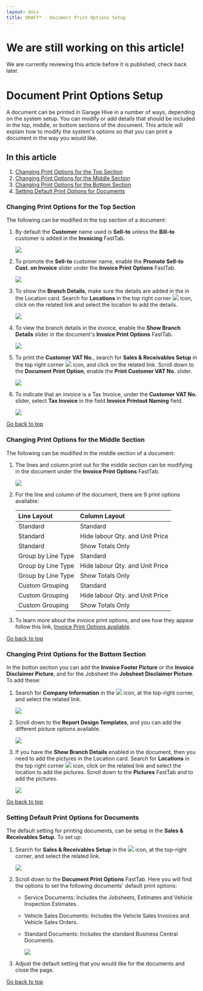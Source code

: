 ```yaml
---
layout: docs
title: DRAFT* - Document Print Options Setup
---
```


<a name="top"></a>

# We are still working on this article!
We are currently reviewing this article before it is published, check back later.

# Document Print Options Setup
A document can be printed in Garage Hive in a number of ways, depending on the system setup. You can modify or add details that should be included in the top, middle, or bottom sections of the document. This article will explain how to modify the system's options so that you can print a document in the way you would like.

## In this article
1. [Changing Print Options for the Top Section](#changing-print-options-for-the-top-section)
2. [Changing Print Options for the Middle Section](#changing-print-options-for-the-middle-section)
3. [Changing Print Options for the Bottom Section](#changing-print-options-for-the-bottom-section)
4. [Setting Default Print Options for Documents](#setting-default-print-options-for-documents)

### Changing Print Options for the Top Section
The following can be modified in the top section of a document:
1. By default the **Customer** name used is **Sell-to** unless the **Bill-to** customer is added in the **Invoicing** FastTab.

   ![](media/garagehive-print-options-top-section1.png)

2. To promote the **Sell-to** customer name, enable the **Promote Sell-to Cust. on Invoice** slider under the **Invoice Print Options** FastTab.

   ![](media/garagehive-print-options-top-section2.png)

3. To show the **Branch Details**, make sure the details are added in the in the Location card. Search for **Locations** in the top right corner ![](media/search_icon.png) icon, click on the related link and select the location to add the details.

   ![](media/garagehive-print-options-top-section3.png)

4. To view the branch details in the invoice, enable the **Show Branch Details** slider in the document's **Invoice Print Options** FastTab.

   ![](media/garagehive-print-options-top-section4.png)

5. To print the **Customer VAT No.**, search for **Sales & Receivables Setup** in the top right corner ![](media/search_icon.png) icon, and click on the related link. Scroll down to the **Document Print Option**, enable the **Print Customer VAT No.** slider.

   ![](media/garagehive-print-options-top-section5.png)

6. To indicate that an invoice is a Tax Invoice, under the **Customer VAT No.** slider, select **Tax Invoice** in the field **Invoice Printout Naming** field.

   ![](media/garagehive-print-options-top-section6.png)


[Go back to top](#top)

### Changing Print Options for the Middle Section
The following can be modified in the middle section of a document:
1. The lines and column print out for the middle section can be modifying in the document under the **Invoice Print Options** FastTab.

   ![](media/garagehive-print-options-middle-section1.png)

2. For the line and column of the document, there are 9 print options available:

   | Line Layout        | Column Layout                   |
   | :----------------- | :------------------------------ |
   | Standard           | Standard                        |
   | Standard           | Hide labour Qty. and Unit Price |
   | Standard           | Show Totals Only                |
   | Group by Line Type | Standard                        |
   | Group by Line Type | Hide labour Qty. and Unit Price |
   | Group by Line Type | Show Totals Only                |
   | Custom Grouping    | Standard                        |
   | Custom Grouping    | Hide labour Qty. and Unit Price |
   | Custom Grouping    | Show Totals Only                |

3. To learn more about the invoice print options, and see how they appear follow this link, [Invoice Print Options available](/docs/golive-print-invoice.html#line-layout-options).


[Go back to top](#top)

### Changing Print Options for the Bottom Section
In the botton section you can add the **Invoice Footer Picture** or the **Invoice Disclaimer Picture**, and for the Jobsheet the **Jobsheet Disclaimer Picture**. To add these:
1. Search for **Company Information** in the ![](media/search_icon.png) icon, at the top-right corner, and select the related link.

   ![](media/garagehive-print-options-bottom-section1.png)

2. Scroll down to the **Report Design Templates**, and you can add the different picture options available.

   ![](media/garagehive-print-options-bottom-section2.png)

3. If you have the **Show Branch Details** enabled in the document, then you need to add the pictures in the Location card. Search for **Locations** in the top right corner ![](media/search_icon.png) icon, click on the related link and select the location to add the pictures. Scroll down to the **Pictures** FastTab and to add the pictures.

   ![](media/garagehive-print-options-bottom-section3.png)


[Go back to top](#top)

### Setting Default Print Options for Documents
The default setting for printing documents, can be setup in the **Sales & Receivables Setup**. To set up:
1. Search for **Sales & Receivables Setup** in the ![](media/search_icon.png) icon, at the top-right corner, and select the related link.

   ![](media/garagehive-print-options-default1.png)

2. Scroll down to the **Document Print Options** FastTab. Here you will find the options to set the following documents' default print options:
   * Service Documents: Includes the Jobsheets, Estimates and Vehicle Inspection Estimates.
   * Vehicle Sales Documents: Includes the Vehicle Sales Invoices and Vehicle Sales Orders.
   * Standard Documents: Includes the standard Business Central Documents.

      ![](media/garagehive-print-options-default2.png)
  
3. Adjust the default setting that you would like for the documents and close the page.




[Go back to top](#top)